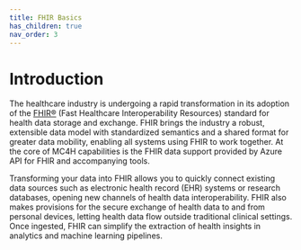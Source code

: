 ```yaml
---
title: FHIR Basics
has_children: true
nav_order: 3
---
```


# Introduction 
The healthcare industry is undergoing a rapid transformation in its adoption of the [FHIR®](https://hl7.org/fhir/) (Fast Healthcare Interoperability Resources) standard for health data storage and exchange. FHIR brings the industry a robust, extensible data model with standardized semantics and a shared format for greater data mobility, enabling all systems using FHIR to work together. At the core of MC4H capabilities is the FHIR data support provided by Azure API for FHIR and accompanying tools.

Transforming your data into FHIR allows you to quickly connect existing data sources such as electronic health record (EHR) systems or research databases, opening new channels of health data interoperability. FHIR also makes provisions for the secure exchange of health data to and from personal devices, letting health data flow outside traditional clinical settings. Once ingested, FHIR can simplify the extraction of health insights in analytics and machine learning pipelines.
